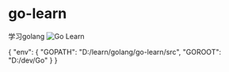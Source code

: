 # go-learn
学习golang
![Go Learn](https://raw.githubusercontent.com/skippednote/Go-Learn/master/go-learn-banner.png)

{
    "env": {
        "GOPATH": "D:/learn/golang/go-learn/src",
        "GOROOT": "D:/dev/Go"
    }
}